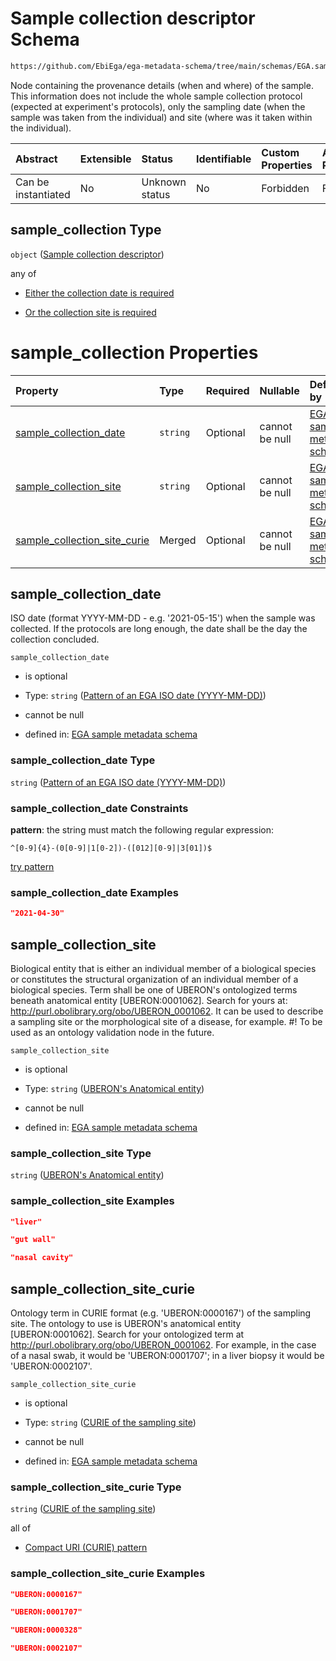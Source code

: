 # Sample collection descriptor Schema

```txt
https://github.com/EbiEga/ega-metadata-schema/tree/main/schemas/EGA.sample.json#/properties/sample_collection
```

Node containing the provenance details (when and where) of the sample. This information does not include the whole sample collection protocol (expected at experiment's protocols), only the sampling date (when the sample was taken from the individual) and site (where was it taken within the individual).

| Abstract            | Extensible | Status         | Identifiable | Custom Properties | Additional Properties | Access Restrictions | Defined In                                                        |
| :------------------ | :--------- | :------------- | :----------- | :---------------- | :-------------------- | :------------------ | :---------------------------------------------------------------- |
| Can be instantiated | No         | Unknown status | No           | Forbidden         | Forbidden             | none                | [EGA.sample.json*](../out/EGA.sample.json "open original schema") |

## sample_collection Type

`object` ([Sample collection descriptor](ega-17-properties-sample-collection-descriptor.md))

any of

*   [Either the collection date is required](ega-17-properties-sample-collection-descriptor-anyof-either-the-collection-date-is-required.md "check type definition")

*   [Or the collection site is required](ega-17-properties-sample-collection-descriptor-anyof-or-the-collection-site-is-required.md "check type definition")

# sample_collection Properties

| Property                                                      | Type     | Required | Nullable       | Defined by                                                                                                                                                                                                                                                                    |
| :------------------------------------------------------------ | :------- | :------- | :------------- | :---------------------------------------------------------------------------------------------------------------------------------------------------------------------------------------------------------------------------------------------------------------------------- |
| [sample_collection_date](#sample_collection_date)             | `string` | Optional | cannot be null | [EGA sample metadata schema](ega-12-definitions-pattern-of-an-ega-iso-date-yyyy-mm-dd.md "https://github.com/EbiEga/ega-metadata-schema/tree/main/schemas/EGA.sample.json#/properties/sample_collection/properties/sample_collection_date")                                   |
| [sample_collection_site](#sample_collection_site)             | `string` | Optional | cannot be null | [EGA sample metadata schema](ega-12-definitions-uberons-anatomical-entity.md "https://github.com/EbiEga/ega-metadata-schema/tree/main/schemas/EGA.sample.json#/properties/sample_collection/properties/sample_collection_site")                                               |
| [sample_collection_site_curie](#sample_collection_site_curie) | Merged   | Optional | cannot be null | [EGA sample metadata schema](ega-17-properties-sample-collection-descriptor-properties-curie-of-the-sampling-site.md "https://github.com/EbiEga/ega-metadata-schema/tree/main/schemas/EGA.sample.json#/properties/sample_collection/properties/sample_collection_site_curie") |

## sample_collection_date

ISO date (format YYYY-MM-DD - e.g. '2021-05-15') when the sample was collected. If the protocols are long enough, the date shall be the day the collection concluded.

`sample_collection_date`

*   is optional

*   Type: `string` ([Pattern of an EGA ISO date (YYYY-MM-DD)](ega-12-definitions-pattern-of-an-ega-iso-date-yyyy-mm-dd.md))

*   cannot be null

*   defined in: [EGA sample metadata schema](ega-12-definitions-pattern-of-an-ega-iso-date-yyyy-mm-dd.md "https://github.com/EbiEga/ega-metadata-schema/tree/main/schemas/EGA.sample.json#/properties/sample_collection/properties/sample_collection_date")

### sample_collection_date Type

`string` ([Pattern of an EGA ISO date (YYYY-MM-DD)](ega-12-definitions-pattern-of-an-ega-iso-date-yyyy-mm-dd.md))

### sample_collection_date Constraints

**pattern**: the string must match the following regular expression: 

```regexp
^[0-9]{4}-(0[0-9]|1[0-2])-([012][0-9]|3[01])$
```

[try pattern](https://regexr.com/?expression=%5E%5B0-9%5D%7B4%7D-\(0%5B0-9%5D%7C1%5B0-2%5D\)-\(%5B012%5D%5B0-9%5D%7C3%5B01%5D\)%24 "try regular expression with regexr.com")

### sample_collection_date Examples

```json
"2021-04-30"
```

## sample_collection_site

Biological entity that is either an individual member of a biological species or constitutes the structural organization of an individual member of a biological species. Term shall be one of UBERON's ontologized terms beneath anatomical entity \[UBERON:0001062]. Search for yours at: <http://purl.obolibrary.org/obo/UBERON_0001062>. It can be used to describe a sampling site or the morphological site of a disease, for example. #! To be used as an ontology validation node in the future.

`sample_collection_site`

*   is optional

*   Type: `string` ([UBERON's Anatomical entity](ega-12-definitions-uberons-anatomical-entity.md))

*   cannot be null

*   defined in: [EGA sample metadata schema](ega-12-definitions-uberons-anatomical-entity.md "https://github.com/EbiEga/ega-metadata-schema/tree/main/schemas/EGA.sample.json#/properties/sample_collection/properties/sample_collection_site")

### sample_collection_site Type

`string` ([UBERON's Anatomical entity](ega-12-definitions-uberons-anatomical-entity.md))

### sample_collection_site Examples

```json
"liver"
```

```json
"gut wall"
```

```json
"nasal cavity"
```

## sample_collection_site_curie

Ontology term in CURIE format (e.g. 'UBERON:0000167') of the sampling site. The ontology to use is UBERON's anatomical entity \[UBERON:0001062]. Search for your ontologized term at <http://purl.obolibrary.org/obo/UBERON_0001062>. For example, in the case of a nasal swab, it would be 'UBERON:0001707'; in a liver biopsy it would be 'UBERON:0002107'.

`sample_collection_site_curie`

*   is optional

*   Type: `string` ([CURIE of the sampling site](ega-17-properties-sample-collection-descriptor-properties-curie-of-the-sampling-site.md))

*   cannot be null

*   defined in: [EGA sample metadata schema](ega-17-properties-sample-collection-descriptor-properties-curie-of-the-sampling-site.md "https://github.com/EbiEga/ega-metadata-schema/tree/main/schemas/EGA.sample.json#/properties/sample_collection/properties/sample_collection_site_curie")

### sample_collection_site_curie Type

`string` ([CURIE of the sampling site](ega-17-properties-sample-collection-descriptor-properties-curie-of-the-sampling-site.md))

all of

*   [Compact URI (CURIE) pattern](ega-12-definitions-compact-uri-curie-pattern.md "check type definition")

### sample_collection_site_curie Examples

```json
"UBERON:0000167"
```

```json
"UBERON:0001707"
```

```json
"UBERON:0000328"
```

```json
"UBERON:0002107"
```
